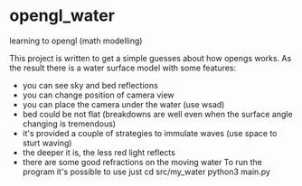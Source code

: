 # opengl_water
learning to opengl (math modelling)

This project is written to get a simple guesses about how opengs works.
As the result there is a water surface model with some features:
- you can see sky and bed reflections
- you can change position of camera view
- you can place the camera under the water (use wsad)
- bed could be not flat (breakdowns are well even when the surface angle changing is tremendous)
- it's provided a couple of strategies to immulate waves (use space to sturt waving)
- the deeper it is, the less red light reflects
- there are some good refractions on the moving water
To run the program it's possible to use just
  cd src/my_water
  python3 main.py
